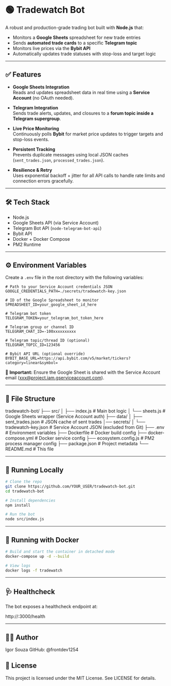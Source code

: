 # 🟢 Tradewatch Bot

A robust and production-grade trading bot built with **Node.js** that:

- Monitors a **Google Sheets** spreadsheet for new trade entries  
- Sends **automated trade cards** to a specific **Telegram topic**  
- Monitors live prices via the **Bybit API**  
- Automatically updates trade statuses with stop-loss and target logic  

---

## ✅ Features
- **Google Sheets Integration**  
  Reads and updates spreadsheet data in real time using a **Service Account** (no OAuth needed).

- **Telegram Integration**  
  Sends trade alerts, updates, and closures to a **forum topic inside a Telegram supergroup**.

- **Live Price Monitoring**  
  Continuously polls **Bybit** for market price updates to trigger targets and stop-loss events.

- **Persistent Tracking**  
  Prevents duplicate messages using local JSON caches (`sent_trades.json`, `processed_trades.json`).

- **Resilience & Retry**  
  Uses exponential backoff + jitter for all API calls to handle rate limits and connection errors gracefully.

---

## 🛠 Tech Stack
- Node.js
- Google Sheets API (via Service Account)
- Telegram Bot API (`node-telegram-bot-api`)
- Bybit API
- Docker + Docker Compose
- PM2 Runtime

---

## ⚙️ Environment Variables
Create a `.env` file in the root directory with the following variables:

```env
# Path to your Service Account credentials JSON
GOOGLE_CREDENTIALS_PATH=./secrets/tradewatch-key.json

# ID of the Google Spreadsheet to monitor
SPREADSHEET_ID=your_google_sheet_id_here

# Telegram bot token
TELEGRAM_TOKEN=your_telegram_bot_token_here

# Telegram group or channel ID
TELEGRAM_CHAT_ID=-100xxxxxxxxxx

# Telegram topic/thread ID (optional)
TELEGRAM_TOPIC_ID=123456

# Bybit API URL (optional override)
BYBIT_BASE_URL=https://api.bybit.com/v5/market/tickers?category=linear&symbol=
```

🔐 **Important:** Ensure the Google Sheet is shared with the Service Account email (xxx@project.iam.gserviceaccount.com).

---

## 📁 File Structure
tradewatch-bot/
├── src/
│   ├── index.js              # Main bot logic
│   └── sheets.js             # Google Sheets wrapper (Service Account auth)
├── data/
│   ├── sent_trades.json      # JSON cache of sent trades
│── secrets/
│   └── tradewatch-key.json   # Service Account JSON (excluded from Git)
├── .env                      # Environment variables
├── Dockerfile                # Docker build config
├── docker-compose.yml        # Docker service config
├── ecosystem.config.js       # PM2 process manager config
├── package.json              # Project metadata
└── README.md                 # This file

---

## 🧪 Running Locally
```bash
# Clone the repo
git clone https://github.com/YOUR_USER/tradewatch-bot.git
cd tradewatch-bot

# Install dependencies
npm install

# Run the bot
node src/index.js
```
---

## 🐳 Running with Docker
```bash
# Build and start the container in detached mode
docker-compose up -d --build

# View logs
docker logs -f tradewatch
```

---

## 🩺 Healthcheck
The bot exposes a healthcheck endpoint at:

http://<your-ip>:3000/health

---

## 👨‍💻 Author
Igor Souza
GitHub: @frontdev1254


## 📝 License
This project is licensed under the MIT License. See LICENSE for details.